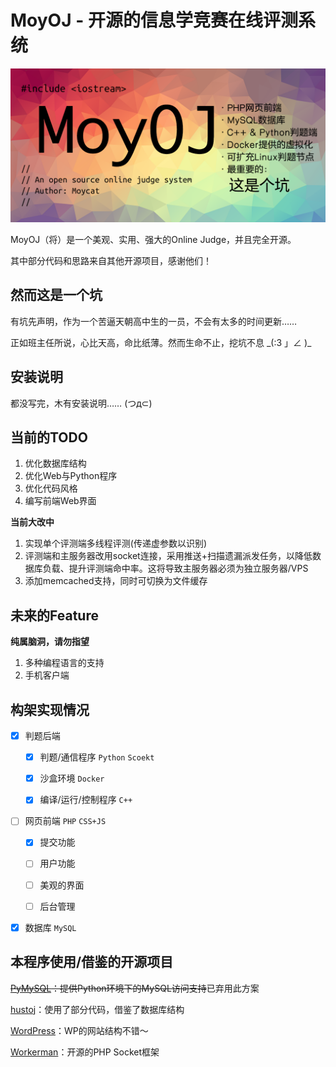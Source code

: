 MoyOJ - 开源的信息学竞赛在线评测系统
======================

![MoyOJ](https://raw.githubusercontent.com/moycat/MoyOJ/master/MoyOJ.png)

MoyOJ（将）是一个美观、实用、强大的Online Judge，并且完全开源。

其中部分代码和思路来自其他开源项目，感谢他们！

然而这是一个坑
-----------

有坑先声明，作为一个苦逼天朝高中生的一员，不会有太多的时间更新……

正如班主任所说，心比天高，命比纸薄。然而生命不止，挖坑不息 \_(:3 」∠ )_

安装说明
-----------

都没写完，木有安装说明…… (つд⊂)

当前的TODO
-----------

 1. 优化数据库结构
 1. 优化Web与Python程序
 1. 优化代码风格
 1. 编写前端Web界面

 **当前大改中**
 1. 实现单个评测端多线程评测(传递虚参数以识别)
 2. 评测端和主服务器改用socket连接，采用推送+扫描遗漏派发任务，以降低数据库负载、提升评测端命中率。这将导致主服务器必须为独立服务器/VPS
 3. 添加memcached支持，同时可切换为文件缓存

未来的Feature
-----------

**纯属脑洞，请勿指望**

1. 多种编程语言的支持
1. 手机客户端
 
构架实现情况
-----------

- [X] 判题后端
    
    - [X] 判题/通信程序 `Python` `Scoekt`
    
    - [X] 沙盒环境 `Docker`
    
    - [X] 编译/运行/控制程序 `C++`
    
- [ ] 网页前端 `PHP` `CSS+JS`

    - [X] 提交功能
    
    - [ ] 用户功能
    
    - [ ] 美观的界面

    - [ ] 后台管理

- [X] 数据库 `MySQL`

本程序使用/借鉴的开源项目
-----------

~~[PyMySQL](https://github.com/PyMySQL/PyMySQL)：提供Python环境下的MySQL访问支持~~已弃用此方案

[hustoj](https://github.com/zhblue/hustoj)：使用了部分代码，借鉴了数据库结构

[WordPress](https://wordpress.org/)：WP的网站结构不错～

[Workerman](http://www.workerman.net/)：开源的PHP Socket框架
